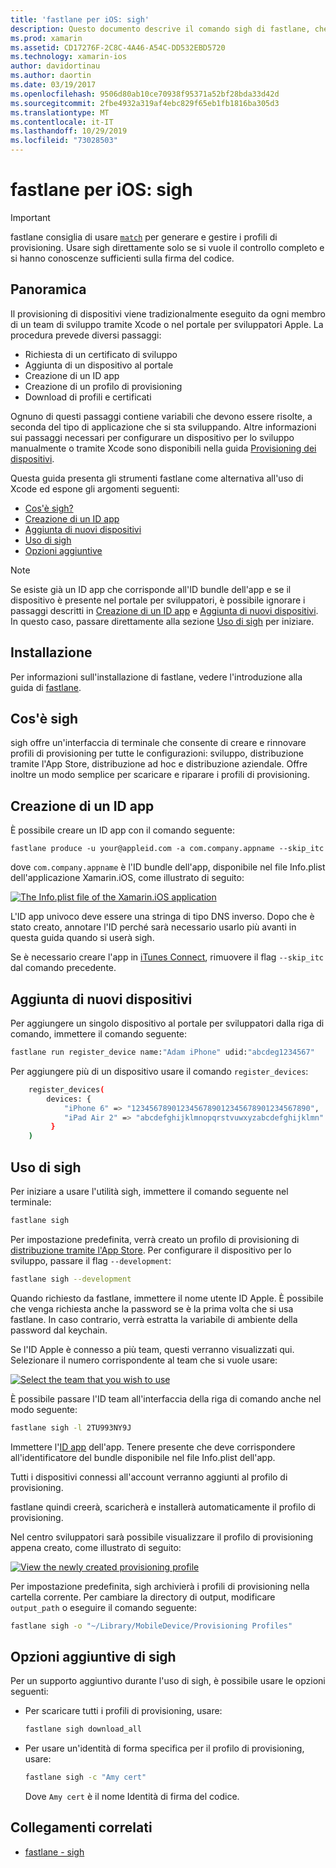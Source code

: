 ```yaml
---
title: 'fastlane per iOS: sigh'
description: Questo documento descrive il comando sigh di fastlane, che consente di creare, rinnovare e ripristinare i profili di provisioning per tutte le configurazione della build Xamarin.iOS.
ms.prod: xamarin
ms.assetid: CD17276F-2C8C-4A46-A54C-DD532EBD5720
ms.technology: xamarin-ios
author: davidortinau
ms.author: daortin
ms.date: 03/19/2017
ms.openlocfilehash: 9506d80ab10ce70938f95371a52bf28bda33d42d
ms.sourcegitcommit: 2fbe4932a319af4ebc829f65eb1fb1816ba305d3
ms.translationtype: MT
ms.contentlocale: it-IT
ms.lasthandoff: 10/29/2019
ms.locfileid: "73028503"
---
```

# <a name="fastlane-for-ios-sigh"></a>fastlane per iOS: sigh

> [!IMPORTANT]
> fastlane consiglia di usare [`match`](~/ios/deploy-test/provisioning/fastlane/match.md) per generare e gestire i profili di provisioning. Usare sigh direttamente solo se si vuole il controllo completo e si hanno conoscenze sufficienti sulla firma del codice.

## <a name="overview"></a>Panoramica

Il provisioning di dispositivi viene tradizionalmente eseguito da ogni membro di un team di sviluppo tramite Xcode o nel portale per sviluppatori Apple. La procedura prevede diversi passaggi:

- Richiesta di un certificato di sviluppo
- Aggiunta di un dispositivo al portale
- Creazione di un ID app
- Creazione di un profilo di provisioning
- Download di profili e certificati

Ognuno di questi passaggi contiene variabili che devono essere risolte, a seconda del tipo di applicazione che si sta sviluppando. Altre informazioni sui passaggi necessari per configurare un dispositivo per lo sviluppo manualmente o tramite Xcode sono disponibili nella guida [Provisioning dei dispositivi](~/ios/get-started/installation/device-provisioning/index.md).

Questa guida presenta gli strumenti fastlane come alternativa all'uso di Xcode ed espone gli argomenti seguenti:

- [Cos'è sigh?](#whatissigh)
- [Creazione di un ID app](#appid)
- [Aggiunta di nuovi dispositivi](#newdevices)
- [Uso di sigh](#using)
- [Opzioni aggiuntive](#options)

> [!NOTE]
> Se esiste già un ID app che corrisponde all'ID bundle dell'app e se il dispositivo è presente nel portale per sviluppatori, è possibile ignorare i passaggi descritti in [Creazione di un ID app](#appid) e [Aggiunta di nuovi dispositivi](#newdevices). In questo caso, passare direttamente alla sezione [Uso di sigh](#using) per iniziare.

## <a name="installation"></a>Installazione

Per informazioni sull'installazione di fastlane, vedere l'introduzione alla guida di [fastlane](~/ios/deploy-test/provisioning/fastlane/index.md#Installation).

<a name="whatissigh" />

## <a name="what-is-sigh"></a>Cos'è sigh

sigh offre un'interfaccia di terminale che consente di creare e rinnovare profili di provisioning per tutte le configurazioni: sviluppo, distribuzione tramite l'App Store, distribuzione ad hoc e distribuzione aziendale. Offre inoltre un modo semplice per scaricare e riparare i profili di provisioning.

<a name="appid" />

## <a name="creating-an-app-id"></a>Creazione di un ID app

È possibile creare un ID app con il comando seguente:

```
fastlane produce -u your@appleid.com -a com.company.appname --skip_itc
```

dove `com.company.appname` è l'ID bundle dell'app, disponibile nel file Info.plist dell'applicazione Xamarin.iOS, come illustrato di seguito:

[![](sigh-images/fastlane-image5.png "The Info.plist file of the Xamarin.iOS application")](sigh-images/fastlane-image5.png#lightbox)

L'ID app univoco deve essere una stringa di tipo DNS inverso. Dopo che è stato creato, annotare l'ID perché sarà necessario usarlo più avanti in questa guida quando si userà sigh.

Se è necessario creare l'app in [iTunes Connect](~/ios/deploy-test/app-distribution/app-store-distribution/itunesconnect.md), rimuovere il flag `--skip_itc` dal comando precedente.

<a name="newdevices" />

## <a name="adding-new-devices"></a>Aggiunta di nuovi dispositivi

Per aggiungere un singolo dispositivo al portale per sviluppatori dalla riga di comando, immettere il comando seguente:

```bash
fastlane run register_device name:"Adam iPhone" udid:"abcdeg1234567"
```

Per aggiungere più di un dispositivo usare il comando `register_devices`:

```bash
    register_devices(
        devices: {
            "iPhone 6" => "1234567890123456789012345678901234567890",
            "iPad Air 2" => "abcdefghijklmnopqrstvuwxyzabcdefghijklmn"
         }
    )
```

<a name="using" />

## <a name="using-sigh"></a>Uso di sigh

Per iniziare a usare l'utilità sigh, immettere il comando seguente nel terminale:

```bash
fastlane sigh
```

Per impostazione predefinita, verrà creato un profilo di provisioning di [distribuzione tramite l'App Store](~/ios/deploy-test/app-distribution/app-store-distribution/index.md). Per configurare il dispositivo per lo sviluppo, passare il flag `--development`:

```bash
fastlane sigh --development
```

Quando richiesto da fastlane, immettere il nome utente ID Apple. È possibile che venga richiesta anche la password se è la prima volta che si usa fastlane. In caso contrario, verrà estratta la variabile di ambiente della password dal keychain.

Se l'ID Apple è connesso a più team, questi verranno visualizzati qui. Selezionare il numero corrispondente al team che si vuole usare:

[![](sigh-images/fastlane-image2.png "Select the team that you wish to use")](sigh-images/fastlane-image2.png#lightbox)

È possibile passare l'ID team all'interfaccia della riga di comando anche nel modo seguente:

```bash
fastlane sigh -l 2TU993NY9J
```

Immettere l'[ID app](#appid) dell'app. Tenere presente che deve corrispondere all'identificatore del bundle disponibile nel file Info.plist dell'app.

Tutti i dispositivi connessi all'account verranno aggiunti al profilo di provisioning.

fastlane quindi creerà, scaricherà e installerà automaticamente il profilo di provisioning.

Nel centro sviluppatori sarà possibile visualizzare il profilo di provisioning appena creato, come illustrato di seguito:

[![](sigh-images/fastlane-image10.png "View the newly created provisioning profile")](sigh-images/fastlane-image10.png#lightbox)

Per impostazione predefinita, sigh archivierà i profili di provisioning nella cartella corrente. Per cambiare la directory di output, modificare `output_path` o eseguire il comando seguente:

```bash
fastlane sigh -o "~/Library/MobileDevice/Provisioning Profiles"
```

<a name="options" />

## <a name="sigh-additional-options"></a>Opzioni aggiuntive di sigh

Per un supporto aggiuntivo durante l'uso di sigh, è possibile usare le opzioni seguenti:

- Per scaricare tutti i profili di provisioning, usare:

    ```bash
    fastlane sigh download_all
    ```

- Per usare un'identità di forma specifica per il profilo di provisioning, usare:

    ```bash
    fastlane sigh -c "Amy cert"
    ```
    
    Dove `Amy cert` è il nome Identità di firma del codice.

## <a name="related-links"></a>Collegamenti correlati

- [fastlane - sigh](https://github.com/fastlane/fastlane/tree/master/sigh#readme)
